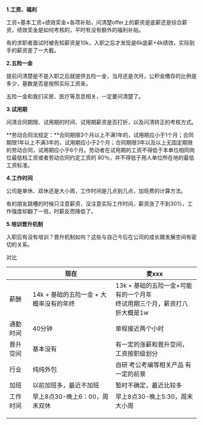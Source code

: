 

**1.工资、福利**

工资=基本工资+绩效奖金+各项补贴，问清楚offer上的薪资是底薪还是综合薪资，绩效奖金是如何考核的，平时有没有额外的福利补贴。

有的求职者面试时被告知薪资是10k，入职之后才发现是6k底薪+4k绩效，实际到手的薪资差了一大截。

**2.五险一金**

提前问清楚是不是入职之后就提供五险一金，当月还是次月，公积金缴存的比例是多少，基数是否是按照实际工资来。

五险一金和我们买房、医疗等息息相关，一定要问清楚了。

**3.试用期**

问清合同期限、试用期的时间、试用期薪资是否打折，以及问清转正的考核方式。

**劳动合同法规定：**合同期限3个月以上不满1年的，试用期应小于1个月；合同期限1年以上不满3年的，试用期应小于2个月；合同期限3年以及以上无固定期限的劳动合同，试用期应小于6个月。劳动者在试用期的工资不得低于本单位相同岗位最低档工资或者劳动合同约定工资的 80％，并不得低于用人单位所在地的最低工资标准。

**4.工作时间**

公司是单休、双休还是大小周，工作时间是几点到几点，加班费的计算方法。

有的朋友跳槽的时候只注意薪资，没注意实际工作时间，薪资涨了不到30%，工作强度却翻了一倍，时薪反而降低了。

**5.培训晋升机制**

入职后有没有培训？晋升机制如何？这些与自己今后在公司的成长跟发展空间有密切的关系。



对比

|          | 现在                                    | 麦xxx                                                        |
| -------- | --------------------------------------- | ------------------------------------------------------------ |
| 薪酬     | 14k + 基础的五险一金 + 大概率没有的年终 | 13k + 基础的五险一金+可能有的一个月年<br>终试用期三个月，薪资打八折大概是1w |
| 通勤时间 | 40分钟                                  | 单程接近两个小时                                             |
| 晋升空间 | 基本没有                                | 有一定的涨薪和晋升空间，工资按职级划分                       |
| 行业     | 纯纯外包                                | 自研 考公考编等相关产品 有一定的前景                         |
| 加班     | 以前加班多，最近不加班                  | 暂时不确定，最近比较多                                       |
| 工作时间 | 早上8点30-晚上6：00，周末双休           | 早上8点30-晚上5:30，周末大小周                               |
|          |                                         |                                                              |
|          |                                         |                                                              |
|          |                                         |                                                              |





